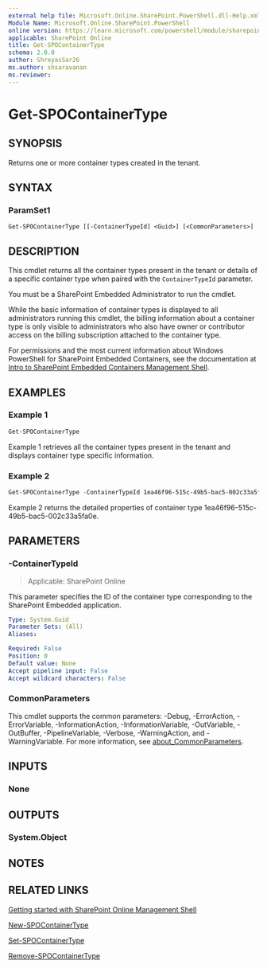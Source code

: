 ```yaml
---
external help file: Microsoft.Online.SharePoint.PowerShell.dll-Help.xml
Module Name: Microsoft.Online.SharePoint.PowerShell
online version: https://learn.microsoft.com/powershell/module/sharepoint-online/get-spocontainertype
applicable: SharePoint Online
title: Get-SPOContainerType
schema: 2.0.0
author: ShreyasSar26
ms.author: shsaravanan
ms.reviewer:
---
```


# Get-SPOContainerType

## SYNOPSIS

Returns one or more container types created in the tenant.

## SYNTAX

### ParamSet1

```
Get-SPOContainerType [[-ContainerTypeId] <Guid>] [<CommonParameters>]
```

## DESCRIPTION

This cmdlet returns all the container types present in the tenant or details of a specific container
type when paired with the `ContainerTypeId` parameter.

You must be a SharePoint Embedded Administrator to run the cmdlet.

While the basic information of container types is displayed to all administrators running this
cmdlet, the billing information about a container type is only visible to administrators who also
have owner or contributor access on the billing subscription attached to the container type.

For permissions and the most current information about Windows PowerShell for SharePoint Embedded
Containers, see the documentation at
[Intro to SharePoint Embedded Containers Management Shell](/powershell/sharepoint/sharepoint-online/introduction-sharepoint-online-management-shell).

## EXAMPLES

### Example 1

```powershell
Get-SPOContainerType
```

Example 1 retrieves all the container types present in the tenant and displays container type specific information.

### Example 2

```powershell
Get-SPOContainerType -ContainerTypeId 1ea46f96-515c-49b5-bac5-002c33a5fa0e
```

Example 2 returns the detailed properties of container type 1ea46f96-515c-49b5-bac5-002c33a5fa0e.

## PARAMETERS

### -ContainerTypeId

> Applicable: SharePoint Online

This parameter specifies the ID of the container type corresponding to the SharePoint Embedded application.

```yaml
Type: System.Guid
Parameter Sets: (All)
Aliases:

Required: False
Position: 0
Default value: None
Accept pipeline input: False
Accept wildcard characters: False
```

### CommonParameters
This cmdlet supports the common parameters: -Debug, -ErrorAction, -ErrorVariable, -InformationAction, -InformationVariable, -OutVariable, -OutBuffer, -PipelineVariable, -Verbose, -WarningAction, and -WarningVariable. For more information, see [about_CommonParameters](https://go.microsoft.com/fwlink/?LinkID=113216).

## INPUTS

### None

## OUTPUTS

### System.Object

## NOTES

## RELATED LINKS

[Getting started with SharePoint Online Management Shell](/powershell/sharepoint/sharepoint-online/connect-sharepoint-online)

[New-SPOContainerType](./New-SPOContainerType.md)

[Set-SPOContainerType](./Set-SPOContainerType.md)

[Remove-SPOContainerType](./Remove-SPOContainerType.md)
